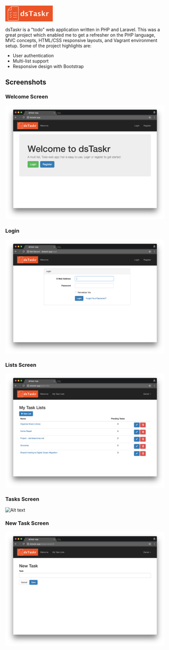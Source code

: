 ![Alt text](/public/images/logo.png?raw=true)

dsTaskr is a "todo" web application written in PHP and Laravel. This was a great project which enabled me to get a refresher on the PHP language, MVC concepts, HTML/CSS responsive layouts, and Vagrant environment setup. Some of the project highlights are:

- User authentication
- Multi-list support
- Responsive design with Bootstrap

## Screenshots

### Welcome Screen
![Alt text](/screenshots/dsTaskr-screenshot1.png?raw=true)

### Login
![Alt text](/screenshots/dsTaskr-screenshot2.png?raw=true)

### Lists Screen
![Alt text](/screenshots/dsTaskr-screenshot3.png?raw=true)

### Tasks Screen
![Alt text](/screenshots/dsTaskr-screenshot44.png?raw=true)

### New Task Screen 
![Alt text](/screenshots/dsTaskr-screenshot5.png?raw=true)


